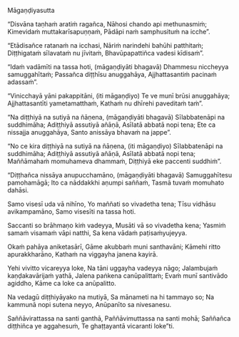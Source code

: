 Māgaṇḍiyasutta

“Disvāna taṇhaṁ aratiṁ ragañca,
Nāhosi chando api methunasmiṁ;
Kimevidaṁ muttakarīsapuṇṇaṁ,
Pādāpi naṁ samphusituṁ na icche”.

“Etādisañce ratanaṁ na icchasi,
Nāriṁ narindehi bahūhi patthitaṁ;
Diṭṭhigataṁ sīlavataṁ nu jīvitaṁ,
Bhavūpapattiñca vadesi kīdisaṁ”.

“Idaṁ vadāmīti na tassa hoti,
(māgaṇḍiyāti bhagavā)
Dhammesu niccheyya samuggahītaṁ;
Passañca diṭṭhīsu anuggahāya,
Ajjhattasantiṁ pacinaṁ adassaṁ”.

“Vinicchayā yāni pakappitāni,
(iti māgaṇḍiyo)
Te ve munī brūsi anuggahāya;
Ajjhattasantīti yametamatthaṁ,
Kathaṁ nu dhīrehi paveditaṁ taṁ”.

“Na diṭṭhiyā na sutiyā na ñāṇena,
(māgaṇḍiyāti bhagavā)
Sīlabbatenāpi na suddhimāha;
Adiṭṭhiyā assutiyā añāṇā,
Asīlatā abbatā nopi tena;
Ete ca nissajja anuggahāya,
Santo anissāya bhavaṁ na jappe”.

“No ce kira diṭṭhiyā na sutiyā na ñāṇena,
(iti māgaṇḍiyo)
Sīlabbatenāpi na suddhimāha;
Adiṭṭhiyā assutiyā añāṇā,
Asīlatā abbatā nopi tena;
Maññāmahaṁ momuhameva dhammaṁ,
Diṭṭhiyā eke paccenti suddhiṁ”.

“Diṭṭhañca nissāya anupucchamāno,
(māgaṇḍiyāti bhagavā)
Samuggahītesu pamohamāgā;
Ito ca nāddakkhi aṇumpi saññaṁ,
Tasmā tuvaṁ momuhato dahāsi.

Samo visesī uda vā nihīno,
Yo maññati so vivadetha tena;
Tīsu vidhāsu avikampamāno,
Samo visesīti na tassa hoti.

Saccanti so brāhmaṇo kiṁ vadeyya,
Musāti vā so vivadetha kena;
Yasmiṁ samaṁ visamaṁ vāpi natthi,
Sa kena vādaṁ paṭisaṁyujeyya.

Okaṁ pahāya aniketasārī,
Gāme akubbaṁ muni santhavāni;
Kāmehi ritto apurakkharāno,
Kathaṁ na viggayha janena kayirā.

Yehi vivitto vicareyya loke,
Na tāni uggayha vadeyya nāgo;
Jalambujaṁ kaṇḍakavārijaṁ yathā,
Jalena paṅkena canūpalittaṁ;
Evaṁ munī santivādo agiddho,
Kāme ca loke ca anūpalitto.

Na vedagū diṭṭhiyāyako na mutiyā,
Sa mānameti na hi tammayo so;
Na kammunā nopi sutena neyyo,
Anūpanīto sa nivesanesu.

Saññāvirattassa na santi ganthā,
Paññāvimuttassa na santi mohā;
Saññañca diṭṭhiñca ye aggahesuṁ,
Te ghaṭṭayantā vicaranti loke”ti.